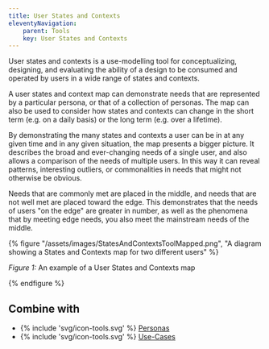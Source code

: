 ```yaml
---
title: User States and Contexts
eleventyNavigation:
    parent: Tools
    key: User States and Contexts
---
```


User states and contexts is a use-modelling tool for conceptualizing, designing, and evaluating the ability of a design
to be consumed and operated by users in a wide range of states and contexts.

A user states and context map can demonstrate needs that are represented by a particular persona, or that of a
collection of personas. The map can also be used to consider how states and contexts can change in the short term (e.g.
on a daily basis) or the long term (e.g. over a lifetime).

By demonstrating the many states and contexts a user can be in at any given time and in any given situation, the map
presents a bigger picture. It describes the broad and ever-changing needs of a single user, and also allows a comparison
of the needs of multiple users. In this way it can reveal patterns, interesting outliers, or commonalities in needs that
might not otherwise be obvious.

Needs that are commonly met are placed in the middle, and needs that are not well met are placed toward the edge. This
demonstrates that the needs of users "on the edge" are greater in number, as well as the phenomena that by meeting edge
needs, you also meet the mainstream needs of the middle.

{% figure "/assets/images/StatesAndContextsToolMapped.png", "A diagram showing a States and Contexts map for two different
users" %}

*Figure 1:* An example of a User States and Contexts map

{% endfigure %}

## Combine with

* {% include 'svg/icon-tools.svg' %} [Personas](/tools/Personas.html)
* {% include 'svg/icon-tools.svg' %} [Use-Cases](/tools/UseCases.html)

